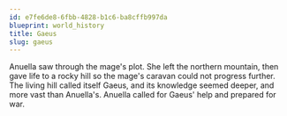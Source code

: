 ```yaml
---
id: e7fe6de8-6fbb-4828-b1c6-ba8cffb997da
blueprint: world_history
title: Gaeus
slug: gaeus
---
```

Anuella saw through the mage's plot. She left the northern mountain, then gave life to a rocky hill so the mage's caravan could not progress further. The living hill called itself Gaeus, and its knowledge seemed deeper, and more vast than Anuella's. Anuella called for Gaeus' help and prepared for war.